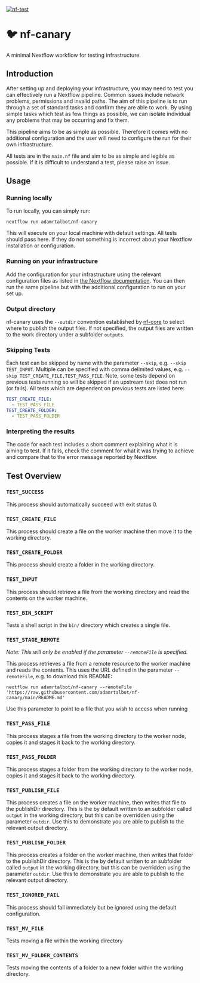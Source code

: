 [![nf-test](https://github.com/adamrtalbot/nf-canary/actions/workflows/test.yml/badge.svg)](https://github.com/adamrtalbot/nf-canary/actions/workflows/test.yml)

# :bird: nf-canary

A minimal Nextflow workflow for testing infrastructure.

## Introduction

After setting up and deploying your infrastructure, you may need to test you can effectively run a Nextflow pipeline. Common issues include network problems, permissions and invalid paths. The aim of this pipeline is to run through a set of standard tasks and confirm they are able to work. By using simple tasks which test as few things as possible, we can isolate individual any problems that may be occurring and fix them.

This pipeline aims to be as simple as possible. Therefore it comes with no additional configuration and the user will need to configure the run for their own infrastructure.

All tests are in the `main.nf` file and aim to be as simple and legible as possible. If it is difficult to understand a test, please raise an issue.

## Usage

### Running locally

To run locally, you can simply run:

```
nextflow run adamrtalbot/nf-canary
```

This will execute on your local machine with default settings. All tests should pass here. If they do not something is incorrect about your Nextflow installation or configuration.

### Running on your infrastructure

Add the configuration for your infrastructure using the relevant configuration files as listed in [the Nextflow documentation](https://www.nextflow.io/docs/latest/config.html). You can then run the same pipeline but with the additional configuration to run on your set up.

### Output directory

nf-canary uses the `--outdir` convention established by [nf-core](https://nf-co.re/) to select where to publish the output files. If not specified, the output files are written to the work directory under a subfolder `outputs`.

### Skipping Tests

Each test can be skipped by name with the parameter `--skip`, e.g. `--skip TEST_INPUT`. Multiple can be specified with comma delimited values, e.g. `--skip TEST_CREATE_FILE,TEST_PASS_FILE`. Note, some tests depend on previous tests running so will be skipped if an upstream test does not run (or fails). All tests which are dependent on previous tests are listed here:

```yaml
TEST_CREATE_FILE:
  - TEST_PASS_FILE
TEST_CREATE_FOLDER:
  - TEST_PASS_FOLDER
```

### Interpreting the results

The code for each test includes a short comment explaining what it is aiming to test. If it fails, check the comment for what it was trying to achieve and compare that to the error message reported by Nextflow.

## Test Overview

### `TEST_SUCCESS`

This process should automatically succeed with exit status 0.

### `TEST_CREATE_FILE`

This process should create a file on the worker machine then move it to the working directory.

### `TEST_CREATE_FOLDER`

This process should create a folder in the working directory.

### `TEST_INPUT`

This process should retrieve a file from the working directory and read the contents on the worker machine.

### `TEST_BIN_SCRIPT`

Tests a shell script in the `bin/` directory which creates a single file.

### `TEST_STAGE_REMOTE`

_Note: This will only be enabled if the parameter `--remoteFile` is specified._

This process retrieves a file from a remote resource to the worker machine and reads the contents. This uses the URL defined in the parameter `--remoteFile`, e.g. to download this README:

```
nextflow run adamrtalbot/nf-canary --remoteFile 'https://raw.githubusercontent.com/adamrtalbot/nf-canary/main/README.md'
```

Use this parameter to point to a file that you wish to access when running

### `TEST_PASS_FILE`

This process stages a file from the working directory to the worker node, copies it and stages it back to the working directory.

### `TEST_PASS_FOLDER`

This process stages a folder from the working directory to the worker node, copies it and stages it back to the working directory.

### `TEST_PUBLISH_FILE`

This process creates a file on the worker machine, then writes that file to the publishDir directory. This is the by default written to an subfolder called `output` in the working directory, but this can be overridden using the parameter `outdir`. Use this to demonstrate you are able to publish to the relevant output directory.

### `TEST_PUBLISH_FOLDER`

This process creates a folder on the worker machine, then writes that folder to the publishDir directory. This is the by default written to an subfolder called `output` in the working directory, but this can be overridden using the parameter `outdir`. Use this to demonstrate you are able to publish to the relevant output directory.

### `TEST_IGNORED_FAIL`

This process should fail immediately but be ignored using the default configuration.

### `TEST_MV_FILE`

Tests moving a file within the working directory

### `TEST_MV_FOLDER_CONTENTS`

Tests moving the contents of a folder to a new folder within the working directory.
